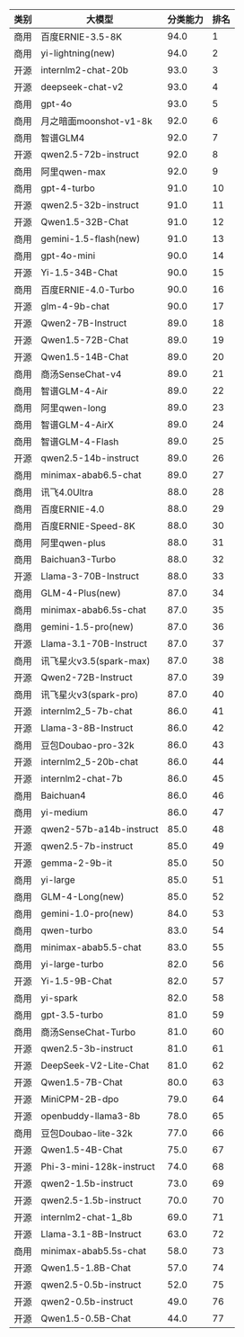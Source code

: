 
| 类别| 大模型                         | 分类能力 | 排名 |
|---|-----------------------------|------|----|
|商用|百度ERNIE-3.5-8K|94.0|1|
|商用|yi-lightning(new)|94.0|2|
|开源|internlm2-chat-20b|93.0|3|
|开源|deepseek-chat-v2|93.0|4|
|商用|gpt-4o|93.0|5|
|商用|月之暗面moonshot-v1-8k|92.0|6|
|商用|智谱GLM4|92.0|7|
|开源|qwen2.5-72b-instruct|92.0|8|
|商用|阿里qwen-max|92.0|9|
|商用|gpt-4-turbo|91.0|10|
|开源|qwen2.5-32b-instruct|91.0|11|
|开源|Qwen1.5-32B-Chat|91.0|12|
|商用|gemini-1.5-flash(new)|91.0|13|
|商用|gpt-4o-mini|90.0|14|
|开源|Yi-1.5-34B-Chat|90.0|15|
|商用|百度ERNIE-4.0-Turbo|90.0|16|
|开源|glm-4-9b-chat|90.0|17|
|开源|Qwen2-7B-Instruct|89.0|18|
|开源|Qwen1.5-72B-Chat|89.0|19|
|开源|Qwen1.5-14B-Chat|89.0|20|
|商用|商汤SenseChat-v4|89.0|21|
|商用|智谱GLM-4-Air|89.0|22|
|商用|阿里qwen-long|89.0|23|
|商用|智谱GLM-4-AirX|89.0|24|
|商用|智谱GLM-4-Flash|89.0|25|
|开源|qwen2.5-14b-instruct|89.0|26|
|商用|minimax-abab6.5-chat|89.0|27|
|商用|讯飞4.0Ultra|88.0|28|
|商用|百度ERNIE-4.0|88.0|29|
|商用|百度ERNIE-Speed-8K|88.0|30|
|商用|阿里qwen-plus|88.0|31|
|商用|Baichuan3-Turbo|88.0|32|
|开源|Llama-3-70B-Instruct|88.0|33|
|商用|GLM-4-Plus(new)|87.0|34|
|商用|minimax-abab6.5s-chat|87.0|35|
|商用|gemini-1.5-pro(new)|87.0|36|
|开源|Llama-3.1-70B-Instruct|87.0|37|
|商用|讯飞星火v3.5(spark-max)|87.0|38|
|开源|Qwen2-72B-Instruct|87.0|39|
|商用|讯飞星火v3(spark-pro)|87.0|40|
|开源|internlm2_5-7b-chat|86.0|41|
|开源|Llama-3-8B-Instruct|86.0|42|
|商用|豆包Doubao-pro-32k|86.0|43|
|开源|internlm2_5-20b-chat|86.0|44|
|开源|internlm2-chat-7b|86.0|45|
|商用|Baichuan4|86.0|46|
|商用|yi-medium|86.0|47|
|开源|qwen2-57b-a14b-instruct|85.0|48|
|开源|qwen2.5-7b-instruct|85.0|49|
|开源|gemma-2-9b-it|85.0|50|
|商用|yi-large|85.0|51|
|商用|GLM-4-Long(new)|85.0|52|
|商用|gemini-1.0-pro(new)|84.0|53|
|商用|qwen-turbo|83.0|54|
|商用|minimax-abab5.5-chat|83.0|55|
|商用|yi-large-turbo|82.0|56|
|开源|Yi-1.5-9B-Chat|82.0|57|
|商用|yi-spark|82.0|58|
|商用|gpt-3.5-turbo|81.0|59|
|商用|商汤SenseChat-Turbo|81.0|60|
|开源|qwen2.5-3b-instruct|81.0|61|
|开源|DeepSeek-V2-Lite-Chat|81.0|62|
|开源|Qwen1.5-7B-Chat|80.0|63|
|开源|MiniCPM-2B-dpo|79.0|64|
|开源|openbuddy-llama3-8b|78.0|65|
|商用|豆包Doubao-lite-32k|77.0|66|
|开源|Qwen1.5-4B-Chat|75.0|67|
|开源|Phi-3-mini-128k-instruct|74.0|68|
|开源|qwen2-1.5b-instruct|73.0|69|
|开源|qwen2.5-1.5b-instruct|70.0|70|
|开源|internlm2-chat-1_8b|69.0|71|
|开源|Llama-3.1-8B-Instruct|63.0|72|
|商用|minimax-abab5.5s-chat|58.0|73|
|开源|Qwen1.5-1.8B-Chat|57.0|74|
|开源|qwen2.5-0.5b-instruct|52.0|75|
|开源|qwen2-0.5b-instruct|49.0|76|
|开源|Qwen1.5-0.5B-Chat|44.0|77|

